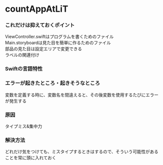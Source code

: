# countAppAtLiT
### これだけは抑えておくポイント  <br>
ViewController.swiftはプログラムを書くためのファイル <br>
Main.storyboardは見た目を簡単に作るためのファイル<br>
部品の見た目は設定エリアで変更できる<br>
ラベルの関連付け



### Swiftの⾔語特性  <br>



### エラーが起きたところ・起きそうなところ <br>
変数を定義する時に、変数名を間違えると、その後変数を使用するたびにエラーが発生する


### 原因  <br>
タイプミス&集中力


### 解決⽅法
どれだけ気をつけても、ミスタイプするときはするので、そういう可能性があることを常に頭に入れておく
